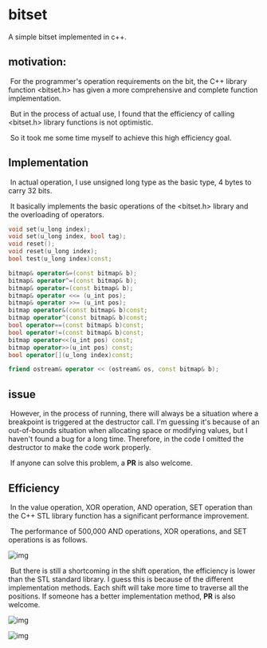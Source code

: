 # bitset

 A simple bitset implemented in c++.

## motivation:

​	For the programmer's operation requirements on the bit, the C++ library function <bitset.h> has given a more comprehensive and complete function implementation.

​	But in the process of actual use, I found that the efficiency of calling <bitset.h> library functions is not optimistic.

​	So it took me some time myself to achieve this high efficiency goal.

## Implementation

​	In actual operation, I use unsigned long type as the basic type, 4 bytes to carry 32 bits.

​	It basically implements the basic operations of the <bitset.h> library and the overloading of operators.

```c++
void set(u_long index);                  
void set(u_long index, bool tag);     
void reset();                          
void reset(u_long index);               
bool test(u_long index)const; 
```

```c++
bitmap& operator&=(const bitmap& b);      
bitmap& operator^=(const bitmap& b);    
bitmap& operator=(const bitmap& b);       
bitmap& operator <<= (u_int pos);         
bitmap& operator >>= (u_int pos);       
bitmap operator&(const bitmap& b)const;   
bitmap operator^(const bitmap& b)const;   
bool operator==(const bitmap& b)const;   
bool operator!=(const bitmap& b)const;   
bitmap operator<<(u_int pos) const;       
bitmap operator>>(u_int pos) const;       
bool operator[](u_long index)const;      

friend ostream& operator << (ostream& os, const bitmap& b);
```

## issue

​	However, in the process of running, there will always be a situation where a breakpoint is triggered at the destructor call. I'm guessing it's because of an out-of-bounds situation when allocating space or modifying values, but I haven't found a bug for a long time. Therefore, in the code I omitted the destructor to make the code work properly.

​	If anyone can solve this problem, a **PR** is also welcome.

## Efficiency

​	In the value operation, XOR operation, AND operation, SET operation than the C++ STL library function has a significant performance improvement.

​	The performance of 500,000 AND operations, XOR operations, and SET operations is as follows.

![img](D:\LearningFiles\GitHubRepos\Repos\bitset\3.png)

​	But there is still a shortcoming in the shift operation, the efficiency is lower than the STL standard library. I guess this is because of the different implementation methods. Each shift will take more time to traverse all the positions. If someone has a better implementation method, **PR** is also welcome.

![img](D:\LearningFiles\GitHubRepos\Repos\bitset\1.png)

![img](D:\LearningFiles\GitHubRepos\Repos\bitset\2.png)

